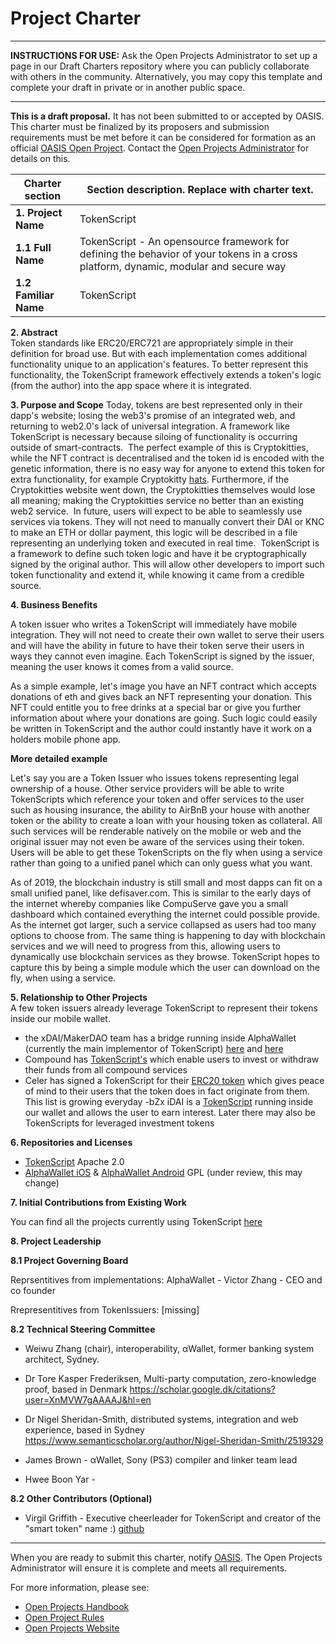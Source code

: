 # Project Charter 
-------------------------------------------

**INSTRUCTIONS FOR USE:** Ask the Open Projects Administrator to set up a page in our Draft Charters repository where you can publicly collaborate with others in the community. Alternatively, you may copy this template and complete your draft in private or in another public space.

-------------------------------------------

**This is a draft proposal.** It has not been submitted to or accepted
by OASIS. This charter must be finalized by its proposers and submission
requirements must be met before it can be considered for formation as an official 
[OASIS Open Project](http://oasis-open-projects.org). Contact the [Open Projects Administrator](mailto:op-admin@oasis-open.org) for details on this.


| Charter section | Section description. Replace with charter text. |
|-----------------------------------|-----------------------------------|
| **1. Project Name**   | TokenScript  |
| **1.1 Full Name**     | TokenScript - An opensource framework for defining the behavior of your tokens in a cross platform, dynamic, modular and secure way |
| **1.2 Familiar Name** | TokenScript |
**2. Abstract**   
Token standards like ERC20/ERC721 are appropriately simple in their definition for broad use. But with each implementation comes additional functionality unique to an application's features. To better represent this functionality, the TokenScript framework effectively extends a token's logic (from the author) into the app space where it is integrated.

**3. Purpose and Scope** 
 Today, tokens are best represented only in their dapp's website; losing the web3's promise of an integrated web, and returning to web2.0's lack of universal integration. A framework like TokenScript is necessary because siloing of functionality is occurring outside of smart-contracts. 
 The perfect example of this is Cryptokitties, while the NFT contract is decentralised and the token id is encoded with the genetic information, there is no easy way for anyone to extend this token for extra functionality, for example Cryptokitty [hats](https://kittyhats.co/#/). Furthermore, if the Cryptokitties website went down, the Cryptokitties themselves would lose all meaning; making the Cryptokitties service no better than an existing web2 service. 
 In future, users will expect to be able to seamlessly use services via tokens. They will not need to manually convert their DAI or KNC to make an ETH or dollar payment, this logic will be described in a file representing an underlying token and executed in real time. 
 TokenScript is a framework to define such token logic and have it be cryptographically signed by the original author. This will allow other developers to import such token functionality and extend it, while knowing it came from a credible source. 
 
**4. Business Benefits**

A token issuer who writes a TokenScript will immediately have mobile integration. They will not need to create their own wallet to serve their users and will have the ability in future to have their token serve their users in ways they cannot even imagine. Each TokenScript is signed by the issuer, meaning the user knows it comes from a valid source.

As a simple example, let's image you have an NFT contract which accepts donations of eth and gives back an NFT representing your donation. This NFT could entitle you to free drinks at a special bar or give you further information about where your donations are going. Such logic could easily be written in TokenScript and the author could instantly have it work on a holders mobile phone app. 

**More detailed example**  

Let's say you are a Token Issuer who issues tokens representing legal ownership of a house. Other service providers will be able to write TokenScripts which reference your token and offer services to the user such as housing insurance, the ability to AirBnB your house with another token or the ability to create a loan with your housing token as collateral. All such services will be renderable natively on the mobile or web and the original issuer may not even be aware of the services using their token. Users will be able to get these TokenScripts on the fly when using a service rather than going to a unified panel which can only guess what you want. 

As of 2019, the blockchain industry is still small and most dapps can fit on a small unified panel, like defisaver.com. This is similar to the early days of the internet whereby companies like CompuServe gave you a small dashboard which contained everything the internet could possible provide. As the internet got larger, such a service collapsed as users had too many options to choose from. The same thing is happening to day with blockchain services and we will need to progress from this, allowing users to dynamically use blockchain services as they browse. TokenScript hopes to capture this by being a simple module which the user can download on the fly, when using a service.                    
                   
**5. Relationship to Other Projects**  
A few token issuers already leverage TokenScript to represent their tokens inside our mobile wallet. 

- the xDAI/MakerDAO team has a bridge running inside AlphaWallet (currently the main implementor of TokenScript) [here](https://github.com/AlphaWallet/TokenScript-Repo/blob/master/aw.app/2019/05/DAI.tsml) and [here](https://github.com/AlphaWallet/alpha-wallet-ios/blob/master/xDaiTokenScript/XDAI-bridge.tsml)
- Compound has [TokenScript's](https://github.com/AlphaWallet/TokenScript/tree/master/examples/erc20/Compound) which enable users to invest or withdraw their funds from all compound services 
- Celer has signed a TokenScript for their [ERC20 token](https://github.com/AlphaWallet/TokenScript-Repo/blob/master/celer.network/2019/05/CELER.tsml) which gives peace of mind to their users that the token does in fact originate from them. This list is growing everyday 
 -bZx iDAI is a [TokenScript](https://github.com/AlphaWallet/TokenScript/tree/master/examples/erc20/iDAI) running inside our wallet and allows the user to earn interest. Later there may also be TokenScripts for leveraged investment tokens

**6. Repositories and Licenses** 
- [TokenScript](https://github.com/AlphaWallet/TokenScript) Apache 2.0
- [AlphaWallet iOS](https://github.com/AlphaWallet/alpha-wallet-ios) & [AlphaWallet Android](https://github.com/AlphaWallet/alpha-wallet-android) GPL (under review, this may change)

**7. Initial Contributions from Existing Work**

You can find all the projects currently using TokenScript [here](https://github.com/AlphaWallet/TokenScript/tree/master/examples) 

**8. Project Leadership**

**8.1 Project Governing Board**

Reprsentitives from implementations:
AlphaWallet - Victor Zhang - CEO and co founder

Rrepresentitives from TokenIssuers:
[missing]


**8.2  Technical Steering Committee**

* Weiwu Zhang (chair), interoperability, αWallet, former banking system architect, Sydney.

* Dr Tore Kasper Frederiksen, Multi-party computation, zero-knowledge proof, based in Denmark
https://scholar.google.dk/citations?user=XnMVW7gAAAAJ&hl=en

* Dr Nigel Sheridan-Smith, distributed systems, integration and web experience, based in Sydney
https://www.semanticscholar.org/author/Nigel-Sheridan-Smith/2519329

* James Brown - αWallet, Sony (PS3) compiler and linker team lead

* Hwee Boon Yar -

**8.2 Other Contributors (Optional)** 

- Virgil Griffith - Executive cheerleader for TokenScript and creator of the "smart token" name :) [github](https://github.com/virgil)

---

When you are ready to submit this charter, notify [OASIS](mailto:op-admin@oasis-open.org). The Open Projects Administrator will ensure it is complete and meets all requirements.   

For more information, please see:

-   [Open Projects Handbook](../board-docs/open-projects-handbook.md)
-   [Open Project Rules](../board-docs/open-projects-rules.md)
-   [Open Projects Website](http://oasis-open-projects.org)
